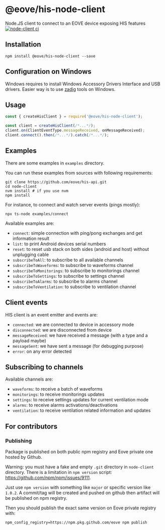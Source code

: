 # @eove/his-node-client

Node.JS client to connect to an EOVE device exposing HIS features
[![node-client ci](https://github.com/eove/his-api/actions/workflows/node_client_ci.yml/badge.svg)](https://github.com/eove/his-api/actions/workflows/node_client_ci.yml)

## Installation

```
npm install @eove/his-node-client --save
```

## Configuration on Windows

Windows requires to install Windows Accessory Drivers Interface and USB drivers.
Easier way is to use [zadig](https://github.com/pbatard/libwdi/wiki/Zadig) tools on Windows.

## Usage

```js
const { createHisClient } = require('@eove/his-node-client');

const client = createHisClient(/*...*/);
client.on(ClientEventType.messageReceived, onMessageReceived);
client.connect().then(/*...*/).catch(/*...*/);
```

## Examples

There are some examples in `examples` directory.

You can run these examples from sources with following requirements:

```
git clone https://github.com/eove/his-api.git
cd node-client
nvm install # if you use nvm
npm install
```

For instance, to connect and watch server events (pings mostly):

```
npx ts-node examples/connect
```

Available examples are:

- `connect`: simple connection with ping/pong exchanges and get information result
- `list`: to print Android devices serial numbers
- `reset`: to reset usb stack on both sides (android and host) without unplugging cable
- `subscribeToAll`: to subscribe to all available channels
- `subscribeToWaveforms`: to subscribe to waveforms channel
- `subscribeToMonitorings`: to subscribe to monitorings channel
- `subscribeToSettings`: to subscribe to settings channel
- `subscribeToAlarms`: to subscribe to alarms channel
- `subscribeToVentilation`: to subscribe to ventilation channel

## Client events

HIS client is an event emitter and events are:

- `connected`: we are connected to device in accessory mode
- `disconnected`: we are disconnected from device
- `messageReceived`: we have received a message (with a type and a payload maybe)
- `messageSent`: we have sent a message (for debugging purpose)
- `error`: on any error detected

## Subscribing to channels

Available channels are:

- `waveforms`: to receive a batch of waveforms
- `monitorings`: to receive monitorings updates
- `settings`: to receive settings updates for current ventilation mode
- `alarms`: to receive alarms activations/deactivations
- `ventilation`: to receive ventilation related information and updates

## For contributors

### Publishing

Package is published on both public npm registry and Eove private one hosted by Github.

Warning: you must have a fake and empty `.git` directory in `node-client` directory.
There is a limitation in `npm version` script: https://github.com/npm/npm/issues/9111.

Just use `npm version` with something like `major` or specific version like `1.0.2`.
A commit/tag will be created and pushed on github then artifact will be published on npm registry.

Then you should publish the exact same version on Eove private registry with:

```
npm_config_registry=https://npm.pkg.github.com/eove npm publish
```
